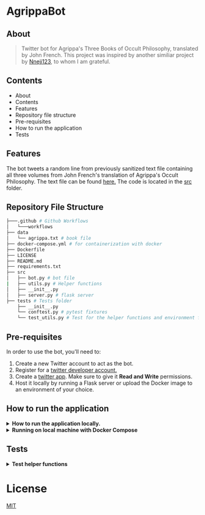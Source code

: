 # AgrippaBot

## About
>Twitter bot for Agrippa's Three Books of Occult Philosophy, translated by John French. This project was inspired by another similiar project by [Nneji123](https://github.com/Nneji123/RapLyricsBot/), to whom I am grateful.

## Contents
  * About
  * Contents
  * Features
  * Repository file structure
  * Pre-requisites
  * How to run the application
  * Tests

## Features
The bot tweets a random line from previously sanitized text file containing all three volumes from John French's translation of Agrippa's Occult Philosophy. The text file can be found [here.](https://github.com/lombrosidade/agrippabot/blob/main/data/agrippa.txt) The code is located in the [src](https://github.com/lombrosidade/agrippabot/blob/main/src) folder.



## Repository File Structure
```bash
├───.github # Github Workflows
│   └───workflows
├── data
│   └── agrippa.txt # book file
├── docker-compose.yml # for containerization with docker
├── Dockerfile
├── LICENSE 
├── README.md
├── requirements.txt
├── src
│   ├── bot.py # bot file
|   ├── utils.py # Helper functions
│   ├── __init__.py
│   ├── server.py # flask server
├── tests # Tests folder
    ├── __init__.py
    └── conftest.py # pytest fixtures
    └── test_utils.py # Test for the helper functions and environment files
```

## Pre-requisites
In order to use the bot, you'll need to:
 
 1. Create a new Twitter account to act as the bot.
 2. Register for a [twitter developer account.](https://developer.twitter.com/en)  
 3. Create a [twitter app](https://developer.twitter.com/en/portal/projects-and-apps). Make sure to give it **Read and Write** permissions.
 4. Host it locally by running a Flask server or upload the Docker image to an environment of your choice.


## How to run the application
<details>
    <summary><b>How to run the application locally.</b></summary>

1. Clone this repository on your local machine
2. Create a virtual environment in your project's root directory: `python3 -m venv environment && source environment/bin/activate`
3. Install the required libraries using pip: `pip install -r requirements.txt`
4. Create a file called `.env` in the root directory of your project. Put your twitter App keys there. You can also change the path to the text file. 
Once everything is tested, ready to deploy, you'll move these to environment variables. Make sure to add ".env" to the .gitignore!
```
ACCESS_TOKEN=<YOUR_ACCESS_TOKEN_HERE>
ACCESS_TOKEN_SECRET=<YOUR_ACCESS_TOKEN_SECRET_HERE>
CONSUMER_KEY=<YOUR_CONSUMER_KEY_HERE>
CONSUMER_SECRET=<YOUR_CONSUMER_SECRET_HERE>
TEXT_PATH=data/agrippa.txt
```
1. You can play around with the bot in `src/bot.py`
2. Test your changes locally by running `python src/bot.py` from the root directory of your project

</details>


<details> 
  <summary><b>Running on local machine with Docker Compose</b></summary>

**You can also run the application in a docker container using docker compose(if you have it installed)**

1. Clone the repository:
```bash
git clone https://github.com/lombrosidade/agrippa.git
```

2. Change to the directory:
```
cd agrippa
```

3. Edit the `.envexample` file and store your keys there.

4. Run the docker compose command
```docker
docker compose up -d --build 
```
The text should be tweeted then.
</details>

## Tests
<details> 
  <summary><b>Test helper functions</b></summary>

To test the helper functions, do the following:

1. Clone the repository:
```
git clone https://github.com/lombrosidade/agrippa.git
```
2. Change the working directory and install the requirements and pytest:
```
cd agrippa
pip install -r requirements.txt
```
3. Move to the tests folder and run the tests
```
pip install pytest
pytest tests
```
</details>

# License
[MIT](https://github.com/lombrosidade/agrippabot/blob/main/LICENSE.md)

